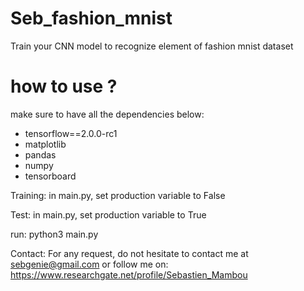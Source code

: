# Seb_fashion_mnist
Train your CNN model to recognize element of fashion mnist dataset

# how to use ?
make sure to have all the dependencies below:
- tensorflow==2.0.0-rc1
- matplotlib
- pandas
- numpy
- tensorboard

Training:
in main.py, set production variable to False

Test:
in main.py, set production variable to True

run:
python3 main.py

Contact:
For any request, do not hesitate to contact me at sebgenie@gmail.com
or follow me on:
https://www.researchgate.net/profile/Sebastien_Mambou